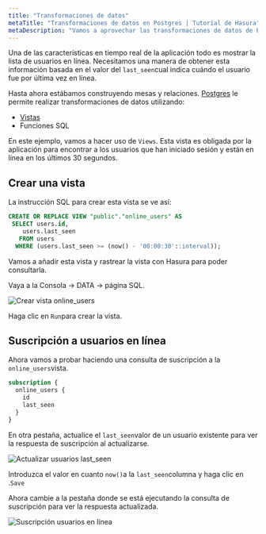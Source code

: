 ```yaml
---
title: "Transformaciones de datos"
metaTitle: "Transformaciones de datos en Postgres | Tutorial de Hasura"
metaDescription: "Vamos a aprovechar las transformaciones de datos de Postgres mediante Vistas y funciones SQL para encontrar usuarios en línea necesarios para la aplicación"
---
```




Una de las características en tiempo real de la aplicación todo es mostrar la lista de usuarios en línea. Necesitamos una manera de obtener esta información basada en el valor del `last_seen`cual indica cuándo el usuario fue por última vez en línea.

Hasta ahora estábamos construyendo mesas y relaciones. [Postgres](https://hasura.io/learn/database/postgresql/what-is-postgresql/) le permite realizar transformaciones de datos utilizando:

- [Vistas](https://hasura.io/learn/database/postgresql/views/)
- Funciones SQL

En este ejemplo, vamos a hacer uso de `Views`. Esta vista es obligada por la aplicación para encontrar a los usuarios que han iniciado sesión y están en línea en los últimos 30 segundos.

## Crear una vista

La instrucción SQL para crear esta vista se ve así:

```sql
CREATE OR REPLACE VIEW "public"."online_users" AS
 SELECT users.id,
    users.last_seen
   FROM users
  WHERE (users.last_seen >= (now() - '00:00:30'::interval));
```

Vamos a añadir esta vista y rastrear la vista con Hasura para poder consultarla.

Vaya a la Consola -> DATA -> página SQL.

![Crear vista online_users](https://graphql-engine-cdn.hasura.io/learn-hasura/assets/graphql-hasura/create-view.png)

Haga clic en `Run`para crear la vista.

## Suscripción a usuarios en línea

Ahora vamos a probar haciendo una consulta de suscripción a la `online_users`vista.

```graphql
subscription {
  online_users {
    id
    last_seen
  }
}
```

En otra pestaña, actualice el `last_seen`valor de un usuario existente para ver la respuesta de suscripción al actualizarse.

![Actualizar usuarios last_seen](https://graphql-engine-cdn.hasura.io/learn-hasura/assets/graphql-hasura/update-users-last-seen.png)

Introduzca el valor en cuanto `now()`a la `last_seen`columna y haga clic en .`Save`

Ahora cambie a la pestaña donde se está ejecutando la consulta de suscripción para ver la respuesta actualizada.

![Suscripción usuarios en línea](https://graphql-engine-cdn.hasura.io/learn-hasura/assets/graphql-hasura/online-users-subscription.png)
